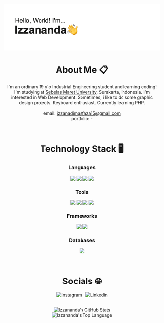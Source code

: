 <!-- banner -->
[![MasterHead](https://github.com/izzanadimas/izzanadimas/blob/main/BannerGithub.png)](https://github.com/izzanadimas)

<!-- about -->
<h1 align="center">About Me 📋</h1>
<p align="center">I'm an ordinary 19 y'o Industrial Engineering student and learning coding!<br>I'm studying at <a href="https://uns.ac.id/id/">Sebelas Maret University</a>, Surakarta, Indonesia. I'm interested in Web Development. Sometimes, i like to do some graphic design projects. Keyboard enthusiast. Currently learning PHP.<br><br>email: <a href="mailto:izzanadimasfaza15@gmail.com">izzanadimasfaza15@gmail.com</a><br>portfolio: -</p>

<br>

<!-- tech -->
<h1 align="center">Technology Stack 🖥️</h1>
<!-- language -->
<h3 align="center">Languages</h3>
<p align="center">
<img src="https://img.shields.io/badge/Python-3776AB?style=for-the-badge&logo=python&logoColor=white" />
<img src="https://img.shields.io/badge/PHP-777BB4?style=for-the-badge&logo=php&logoColor=white" />
<img src="https://img.shields.io/badge/HTML5-E34F26?style=for-the-badge&logo=html5&logoColor=white" />
<img src="https://img.shields.io/badge/CSS-239120?&style=for-the-badge&logo=css3&logoColor=white" />
</p>
<!-- tools -->
<h3 align="center">Tools</h3>
<p align="center">
<img src="https://img.shields.io/badge/GIT-E44C30?style=for-the-badge&logo=git&logoColor=white" />
<img src="https://img.shields.io/badge/Markdown-000000?style=for-the-badge&logo=markdown&logoColor=white" />
<img src="https://img.shields.io/badge/VSCode-0078D4?style=for-the-badge&logo=visual%20studio%20code&logoColor=white" />
<img src="https://img.shields.io/badge/Figma-F24E1E?style=for-the-badge&logo=figma&logoColor=white" />
</p>
<!-- frameworks -->
<h3 align="center">Frameworks</h3>
<p align="center">
<img src="https://img.shields.io/badge/Laravel-FF2D20?style=for-the-badge&logo=laravel&logoColor=white" />
<img src="https://img.shields.io/badge/Bootstrap-563D7C?style=for-the-badge&logo=bootstrap&logoColor=white" />
</p>
<!-- databases -->
<h3 align="center">Databases</h3>
<p align="center">
<img src="https://img.shields.io/badge/MySQL-005C84?style=for-the-badge&logo=mysql&logoColor=white" />
</p>

<br>

<!-- socials -->
<h1 align="center">Socials 🌐</h1>
<p align="center">
<a href="https://www.instagram.com/izzanadimas/" target="_blank" rel="noreferrer"><img src="https://raw.githubusercontent.com/danielcranney/readme-generator/main/public/icons/socials/instagram.svg" width="36" height="36" alt="Instagram" /></a>&nbsp;&nbsp;&nbsp;<a href="https://www.linkedin.com/in/izzanadimas/" target="_blank" rel="noreferrer"><img src="https://raw.githubusercontent.com/danielcranney/readme-generator/main/public/icons/socials/linkedin.svg" width="36" height="36" alt="Linkedin" /></a>
</p>

<br>

<!-- stats -->
<div align="center">
<img src="https://github-readme-stats.vercel.app/api?username=izzanadimas&show_icons=true&theme=graywhite" alt="Izzananda's GitHub Stats" />
<br>
<img src="https://github-readme-stats.vercel.app/api/top-langs/?username=izzanadimas&layout=compact&show_icons=true&theme=graywhite" alt="Izzananda's Top Language" />
</div>

